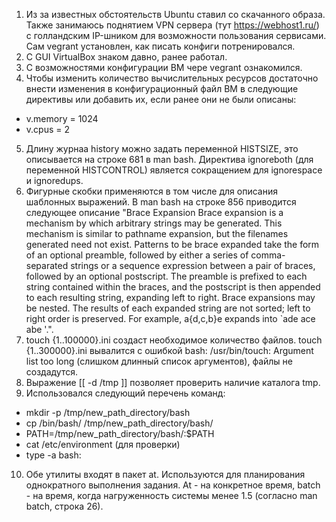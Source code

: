 1. Из за известных обстоятельств Ubuntu ставил со скачанного образа. Также занимаюсь поднятием VPN сервера (тут https://webhost1.ru/) с голландским IP-шником для возможности пользования сервисами. Сам vegrant установлен, как писать конфиги потренировался.
2. С GUI VirtualBox знаком давно, ранее работал.
3. С возможностями конфигурации ВМ чере vegrant ознакомился.
4. Чтобы изменить количество вычислительных ресурсов достаточно внести изменения в конфигурационный файл ВМ в следующие директивы или добавить их, если ранее они не были описаны:
* v.memory = 1024
* v.cpus = 2
5. Длину журнаа history можно задать переменной HISTSIZE, это описывается на строке 681 в man bash. Директива ignoreboth (для переменной HISTCONTROL) является сокращением для ignorespace и ignoredups.
6. Фигурные скобки применяются в том числе для описания шаблонных выражений. В man bash на строке 856 приводится следующее описание "Brace Expansion
Brace expansion is a mechanism by which arbitrary strings may be generated.  This mechanism is similar to pathname expansion, but the filenames generated need  not  exist.
Patterns  to  be  brace  expanded  take the form of an optional preamble, followed by either a series of comma-separated strings or a sequence expression between a pair of braces, followed by an optional postscript.  The preamble is prefixed to each string contained within the braces, and the postscript is then  appended  to  each  resulting string, expanding left to right. Brace expansions may be nested.  The results of each expanded string are not sorted; left to right order is preserved.  For example, a{d,c,b}e expands into `ade ace abe '.".
7. touch {1..100000}.ini создаст необходимое количество файлов. touch {1..300000}.ini вывалится с ошибкой bash: /usr/bin/touch: Argument list too long (слишком длинный список аргументов), файлы не создадутся.
8. Выражение [[ -d /tmp ]] позволяет проверить наличие каталога tmp.
9. Использовался следующий перечень команд:
* mkdir -p /tmp/new_path_directory/bash
* cp /bin/bash/ /tmp/new_path_directory/bash/
* PATH=/tmp/new_path_directory/bash/:$PATH
* cat /etc/environment (для проверки)
* type -a bash:
10. Обе утилиты входят в пакет at. Используются для планирования однократного выполнения задания. At - на конкретное время, batch - на время, когда нагруженность системы менее 1.5 (согласно man batch, строка 26).

